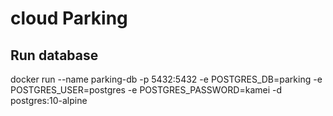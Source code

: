 # cloud Parking

## Run database
docker run --name parking-db -p 5432:5432 -e POSTGRES_DB=parking -e POSTGRES_USER=postgres -e POSTGRES_PASSWORD=kamei -d postgres:10-alpine